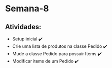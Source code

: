 # Semana-8
## Atividades:
- Setup inicial ✔️
- Crie uma lista de produtos na classe Pedido ✔️
- Mude a classe Pedido para possuir Items ✔️
- Modificar items de um Pedido ✔️
